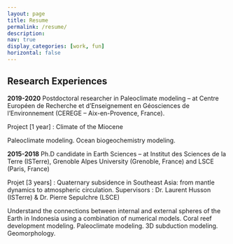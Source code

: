```yaml
---
layout: page
title: Resume
permalink: /resume/
description: 
nav: true
display_categories: [work, fun]
horizontal: false
---
```


## Research Experiences

__2019-2020__ Postdoctoral researcher in Paleoclimate modeling – at Centre Européen de Recherche et d’Enseignement en Géosciences de l’Environnement (CEREGE – Aix-en-Provence, France).

Project [1 year] : Climate of the Miocene

Paleoclimate modeling. Ocean biogeochemistry modeling.

__2015-2018__  Ph.D candidate in Earth Sciences – at Institut des Sciences de la Terre (ISTerre), Grenoble Alpes University (Grenoble, France) and LSCE (Paris, France)

Projet [3 years] : Quaternary subsidence in Southeast Asia: from mantle dynamics to atmospheric circulation. Supervisors : Dr. Laurent Husson (ISTerre) & Dr. Pierre Sepulchre (LSCE)

Understand the connections between internal and external spheres of the Earth in Indonesia using a combination of numerical models. Coral reef development modeling. Paleoclimate modeling. 3D subduction modeling. Geomorphology.
